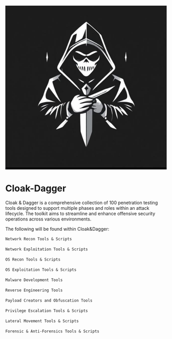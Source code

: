 ![alt text](https://github.com/S1aX0r/Cloak-Dagger/blob/main/cloakdagger.png?raw=true)

# Cloak-Dagger #

Cloak &amp; Dagger is a comprehensive collection of 100 penetration testing tools designed to support multiple phases and roles within an attack lifecycle. The toolkit aims to streamline and enhance offensive security operations across various environments.

The following will be found within Cloak&Dagger:
```
Network Recon Tools & Scripts

Network Exploitation Tools & Scripts

OS Recon Tools & Scripts

OS Exploitation Tools & Scripts

Malware Development Tools 

Reverse Engineering Tools

Payload Creators and Obfuscation Tools

Privilege Escalation Tools & Scripts

Lateral Movement Tools & Scripts

Forensic & Anti-Forensics Tools & Scripts
```
